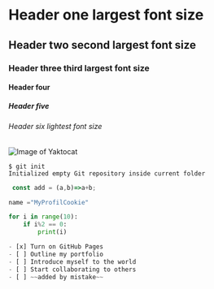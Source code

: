 # Header one  largest font size
## Header two second largest font size
### Header three  third largest font size
#### Header four
##### Header five
###### Header six lightest font size


![Image of Yaktocat](https://octodex.github.com/images/yaktocat.png)

```
$ git init
Initialized empty Git repository inside current folder
```
```js
 const add = (a,b)=>a+b;
```
```python
name ="MyProfilCookie"

for i in range(10):
    if i%2 == 0:
        print(i)

- [x] Turn on GitHub Pages
- [ ] Outline my portfolio
- [ ] Introduce myself to the world
- [ ] Start collaborating to others
- [ ] ~~added by mistake~~
```



